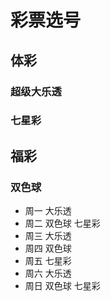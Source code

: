 # 彩票选号

## 体彩
### 超级大乐透
### 七星彩

## 福彩
### 双色球

- 周一 大乐透
- 周二 双色球 七星彩
- 周三 大乐透
- 周四 双色球
- 周五 七星彩
- 周六 大乐透
- 周日 双色球 七星彩
